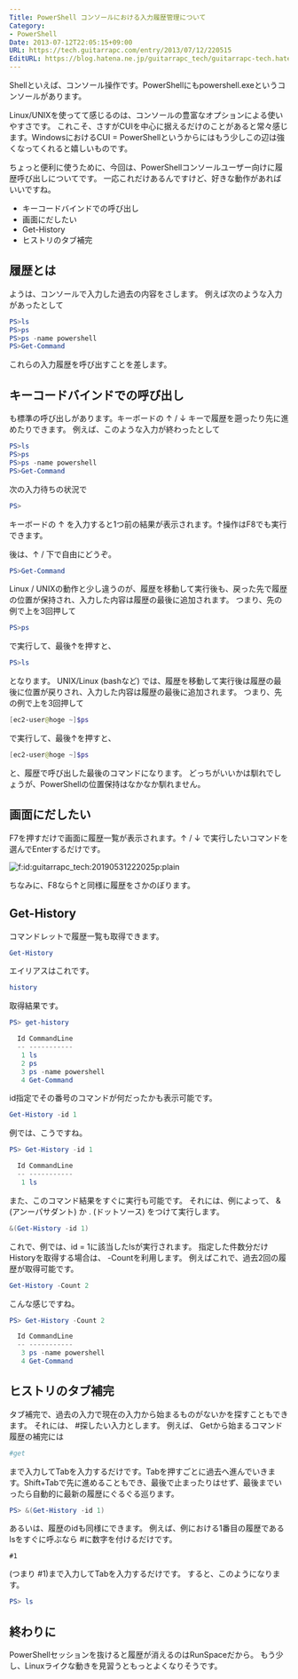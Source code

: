 ```yaml
---
Title: PowerShell コンソールにおける入力履歴管理について
Category:
- PowerShell
Date: 2013-07-12T22:05:15+09:00
URL: https://tech.guitarrapc.com/entry/2013/07/12/220515
EditURL: https://blog.hatena.ne.jp/guitarrapc_tech/guitarrapc-tech.hatenablog.com/atom/entry/6802418398340941349
---
```


<!--
Date: 2013-07-12T22:05:15+09:00
URL: https://tech.guitarrapc.com/entry/2013/07/12/220515
-->

Shellといえば、コンソール操作です。PowerShellにもpowershell.exeというコンソールがあります。

Linux/UNIXを使ってて感じるのは、コンソールの豊富なオプションによる使いやすさです。 これこそ、さすがCUIを中心に据えるだけのことがあると常々感じます。WindowsにおけるCUI = PowerShellというからにはもう少しこの辺は強くなってくれると嬉しいものです。

ちょっと便利に使うために、今回は、PowerShellコンソールユーザー向けに履歴呼び出しについてです。
一応これだけあるんですけど、好きな動作があればいいですね。

- キーコードバインドでの呼び出し
- 画面にだしたい
- Get-History
- ヒストリのタブ補完

## 履歴とは

ようは、コンソールで入力した過去の内容をさします。 例えば次のような入力があったとして

```ps1
PS>ls
PS>ps
PS>ps -name powershell
PS>Get-Command
```

これらの入力履歴を呼び出すことを差します。

## キーコードバインドでの呼び出し

も標準の呼び出しがあります。キーボードの ↑ / ↓ キーで履歴を遡ったり先に進めたりできます。 例えば、このような入力が終わったとして

```ps1
PS>ls
PS>ps
PS>ps -name powershell
PS>Get-Command
```

次の入力待ちの状況で

```ps1
PS>
```

キーボードの ↑ を入力すると1つ前の結果が表示されます。↑操作はF8でも実行できます。

後は、↑ / 下で自由にどうぞ。

```ps1
PS>Get-Command
```

Linux / UNIXの動作と少し違うのが、履歴を移動して実行後も、戻った先で履歴の位置が保持され、入力した内容は履歴の最後に追加されます。
つまり、先の例で上を3回押して

```ps1
PS>ps
```

で実行して、最後↑を押すと、

```ps1
PS>ls
```

となります。 UNIX/Linux (bashなど) では、履歴を移動して実行後は履歴の最後に位置が戻りされ、入力した内容は履歴の最後に追加されます。
つまり、先の例で上を3回押して

```ps1
[ec2-user@hoge ~]$ps
```

で実行して、最後↑を押すと、

```ps1
[ec2-user@hoge ~]$ps
```

と、履歴で呼び出した最後のコマンドになります。 どっちがいいかは馴れでしょうが、PowerShellの位置保持はなかなか馴れません。

## 画面にだしたい

F7を押すだけで画面に履歴一覧が表示されます。↑ / ↓ で実行したいコマンドを選んでEnterするだけです。

<img class="hatena-fotolife" title="f:id:guitarrapc_tech:20190531222025p:plain" src="https://cdn-ak.f.st-hatena.com/images/fotolife/g/guitarrapc_tech/20190531/20190531222025.png" alt="f:id:guitarrapc_tech:20190531222025p:plain" />

ちなみに、F8なら↑と同様に履歴をさかのぼります。

## Get-History

コマンドレットで履歴一覧も取得できます。

```ps1
Get-History
```

エイリアスはこれです。

```ps1
history
```

取得結果です。

```ps1
PS> get-history

  Id CommandLine
  -- -----------
   1 ls
   2 ps
   3 ps -name powershell
   4 Get-Command
```

id指定でその番号のコマンドが何だったかも表示可能です。

```ps1
Get-History -id 1
```

例では、こうですね。

```ps1
PS> Get-History -id 1

  Id CommandLine
  -- -----------
   1 ls
```

また、このコマンド結果をすぐに実行も可能です。 それには、例によって、 &(アンーパサダント) か . (ドットソース) をつけて実行します。

```ps1
&(Get-History -id 1)
```

これで、例では、id = 1に該当したlsが実行されます。 指定した件数分だけHistoryを取得する場合は、 -Countを利用します。 例えばこれで、過去2回の履歴が取得可能です。

```ps1
Get-History -Count 2
```

こんな感じですね。

```ps1
PS> Get-History -Count 2

  Id CommandLine
  -- -----------
   3 ps -name powershell
   4 Get-Command
```

## ヒストリのタブ補完

タブ補完で、過去の入力で現在の入力から始まるものがないかを探すこともできます。 それには、 #探したい入力とします。 例えば、 Getから始まるコマンド履歴の補完には

```ps1
#get
```

まで入力してTabを入力するだけです。Tabを押すごとに過去へ進んでいきます。Shift+Tabで先に進めることもでき、最後で止まったりはせず、最後までいったら自動的に最新の履歴にぐるぐる巡ります。

```ps1
PS> &(Get-History -id 1)
```

あるいは、履歴のidも同様にできます。 例えば、例における1番目の履歴であるlsをすぐに呼ぶなら #に数字を付けるだけです。

```
#1
```

(つまり #1)まで入力してTabを入力するだけです。 すると、このようになります。

```ps1
PS> ls
```

## 終わりに

PowerShellセッションを抜けると履歴が消えるのはRunSpaceだから。
もう少し、Linuxライクな動きを見習うともっとよくなりそうです。
